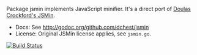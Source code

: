 Package jsmin implements JavaScript minifier.
It's a direct port of [Doulas Crockford's JSMin](http://www.crockford.com/javascript/jsmin.html).

* Docs: See <http://godoc.org/github.com/dchest/jsmin>
* License: Original JSMin license applies, see `jsmin.go`.

[![Build Status](https://travis-ci.org/dchest/jsmin.png)](https://travis-ci.org/dchest/jsmin)
